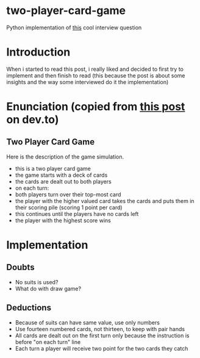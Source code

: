 # two-player-card-game
Python implementation of [this](https://dev.to/mortoray/interview-question-a-two-player-card-game-67i) cool interview question

# Introduction

When i started to read this post, i really liked and decided to first try to implement and then finish to read (this because the post is about some insights and the way some interviewed do it the implementation)

# Enunciation (copied from [this post](https://dev.to/mortoray/interview-question-a-two-player-card-game-67i) on dev.to)

## Two Player Card Game
Here is the description of the game simulation.

- this is a two player card game
- the game starts with a deck of cards
- the cards are dealt out to both players
- on each turn:
- both players turn over their top-most card
- the player with the higher valued card takes the cards 
and puts them in their scoring pile (scoring 1 point per card)
- this continues until the players have no cards left
- the player with the highest score wins

# Implementation

## Doubts

- No suits is used?
- What do with draw game?

## Deductions

- Because of suits can have same value, use only numbers
- Use fourteen numbered cards, not thirteen, to keep with pair hands
- All cards are dealt out on the first turn only because the instruction is before "on each turn" line
- Each turn a player will receive two point for the two cards they catch
